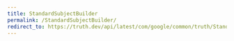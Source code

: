 ```yaml
---
title: StandardSubjectBuilder
permalink: /StandardSubjectBuilder/
redirect_to: https://truth.dev/api/latest/com/google/common/truth/StandardSubjectBuilder.html
---
```


